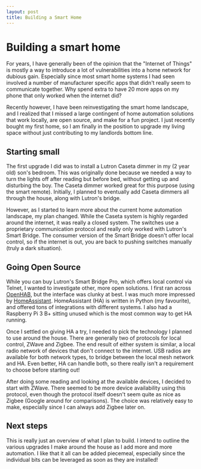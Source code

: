 ```yaml
---
layout: post
title: Building a Smart Home
---
```


# Building a smart home

For years, I have generally been of the opinion that the "Internet of Things" is mostly a way to introduce a lot of 
vulnerabilities into a home network for dubious gain. Especially since most smart home systems I had seen involved a number
of manufacturer specific apps that didn't really seem to communicate together. Why spend extra to have 20 more apps on my 
phone that only worked when the internet did?

Recently however, I have been reinvestigating the smart home landscape, and I realized that I missed a large contingent of 
home automation solutions that work locally, are open source, and make for a fun project. I just recently bought my first
home, so I am finally in the position to upgrade my living space without just contributing to my landlords bottom line.

## Starting small

The first upgrade I did was to install a Lutron Caseta dimmer in my (2 year old) son's bedroom. This was originally done because
we needed a way to turn the lights off after reading but before bed, without getting up and disturbing the boy. The Caseta
dimmer worked great for this purpose (using the smart remote). Initially, I planned to eventually add Caseta dimmers all 
through the house, along with Lutron's bridge.

However, as I started to learn more about the current home automation landscape, my plan changed. While the Caseta system is
highly regarded around the internet, it was really a closed system. The switches use a proprietary communication protocol and
really only worked with Lutron's Smart Bridge. The consumer version of the Smart Bridge doesn't offer local control, so if the
internet is out, you are back to pushing switches manually (truly a dark situation).

## Going Open Source

While you can buy Lutron's Smart Bridge Pro, which offers local control via Telnet, I wanted to investigate other, more open 
solutions. I first ran across [OpenHAB](https://www.openhab.org/), but the interface was clunky at best. I was much
more impressed by [HomeAssistant](https://www.home-assistant.io/). HomeAssistant (HA) is written in Python (my favourite),
and offered tons of integrations with different systems. I also had a Raspberry Pi 3 B+ sitting unused which is the
most common way to get HA running.

Once I settled on giving HA a try, I needed to pick the technology I planned to use around the house. There are generally two
of protocols for local control, ZWave and Zigbee. The end result of either system is similar, a local radio network of 
devices that don't connect to the internet. USB radios are available for both network types, to bridge between the local
mesh network and HA. Even better, HA can handle both, so there really isn't a requirement to choose before starting out!

After doing some reading and looking at the available devices, I decided to start with ZWave. There seemed to be more
device availability using this protocol, even though the protocol itself doesn't seem quite as nice as Zigbee (Google around 
for comparisons). The choice was relatively easy to make, especially since I can always add Zigbee later on.

## Next steps

This is really just an overview of what I plan to build. I intend to outline the various upgrades I make around the house
as I add more and more automation. I like that it all can be added piecemeal, especially since the individual bits
can be leveraged as soon as they are installed!
